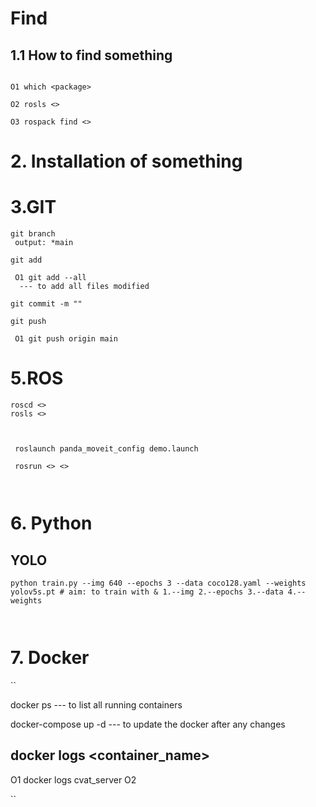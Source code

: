 # Find

## 1.1 How to find something
```

O1 which <package>

O2 rosls <>

O3 rospack find <>

```

# 2. Installation of something

# 3.GIT

```
git branch
 output: *main

git add
 
 O1 git add --all
  --- to add all files modified 

git commit -m ""

git push

 O1 git push origin main 

```

# 5.ROS
```
roscd <>
rosls <>


```


```

 roslaunch panda_moveit_config demo.launch

 rosrun <> <>

 
```


# 6. Python

## YOLO

```
python train.py --img 640 --epochs 3 --data coco128.yaml --weights yolov5s.pt # aim: to train with & 1.--img 2.--epochs 3.--data 4.--weights 



```


# 7. Docker

``

docker ps
 --- to list all running containers

docker-compose up -d 
 --- to update the docker after any changes

docker logs <container_name>
 ---
 O1 docker logs cvat_server
 O2 


``